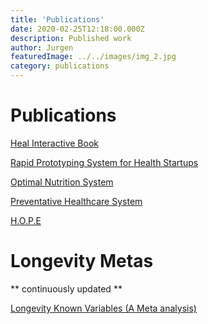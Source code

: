 ```yaml
---
title: 'Publications'
date: 2020-02-25T12:18:00.000Z
description: Published work
author: Jurgen
featuredImage: ../../images/img_2.jpg
category: publications
---
```


# Publications

[Heal Interactive Book](/publication1)    

<a href="https://www.notion.so/Rapid-Prototyping-System-020149df896049a4b9ab05f868901b55">Rapid Prototyping System for Health Startups</a>



[Optimal Nutrition System](/publication2)

[Preventative Healthcare System](/publication3)

[H.O.P.E](/publication4)


# Longevity Metas
** continuously updated **

<a href="https://www.notion.so/thejurgen/Longevity-Meta-1-Longevity-Known-Variables-b3450aad032a4f81b11b1a1e4928ebc7">Longevity Known Variables (A Meta analysis)</a>

<!--[Learning system](/project2)-->

<!-- [Gene based nutrition](/project2) GenoPalate  -->

<!-- [Gene based exercise](/project2) FitnessGenes  -->


